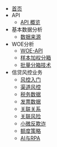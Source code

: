 * [首页]()
* API
  * [API 概览](project/api.md)
* 基本数据分析
  * [数据来源](dataset/dataset.md)
* WOE分析
  * [WOE-API](woe/woe-01)
  * [样本加权分箱](woe/woe-02)
  * [批量分箱技术](woe/woe-03)
* 信贷风控业务
  * [风控入门](bank/风控入门)
  * [渠道风控](bank/渠道风控)
  * [税务数据](bank/税务数据)
  * [发票数据](bank/发票数据)
  * [关联关系](bank/关联关系)
  * [关联风险](bank/关联风险)
  * [小微反欺诈](bank/小微反欺诈)
  * [额度策略](bank/额度策略)
  * [AI与RPA](bank/AI与RPA)